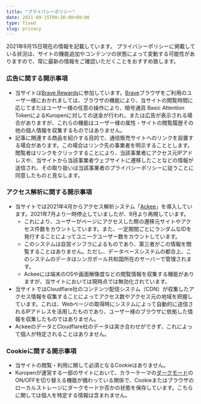 ```yaml
---
title: "プライバシーポリシー"
date: 2021-09-15T00:28:00+09:00
type: fixed
slug: privacy
---
```

2021年9月15日現在の情報を記載しています。
プライバシーポリシーに掲載している状況は、サイトの機能追加やコンテンツの状態によって変動する可能性がありますので、常に最新の情報をご確認いただくことをおすすめ致します。

### 広告に関する開示事項
- 当サイトは[Brave Rewards](https://publishers.basicattentiontoken.org/?locale=ja)に参加しています。[Brave](https://brave.com/ja/)ブラウザをご利用のユーザー様におかれましては、ブラウザの機能により、当サイトの閲覧時間に応じてまたはユーザー様の任意の操作により、暗号通貨 Basic Attention TokenによるKuropenに対しての送金が行われ、または広告が表示される場合がありますが、これらの機能はユーザー様の属性・サイトの閲覧履歴その他の個人情報を収集するものではありません。
- 記事に関連する商品を紹介する目的で、通信販売サイトへのリンクを設置する場合があります。この場合はリンク先の事業者を明示することとします。閲覧者はリンクをクリックすることにより、当該事業者にアクセス元IPアドレスや、当サイトから当該事業者ウェブサイトに遷移したことなどの情報が送信され、その取り扱いは当該事業者のプライバシーポリシーに従うことに同意したものと見なします。

### アクセス解析に関する開示事項
- 当サイトでは2021年4月からアクセス解析システム「[Ackee](https://ackee.electerious.com/)」を導入しています。2021年7月より一時停止していましたが、9月より再開しています。
  - これにより、ユーザーがページにアクセスした際の遷移元サイトやアクセス件数をカウントしています。また、一定期間ごとにランダムなIDを発行することによってユニークユーザー数をカウントしています。
  - このシステムは自営インフラによるものであり、第三者がこの情報を閲覧することはありません。ただし、データベースシステムの都合上、このシステムのデータはシンガポール共和国所在のサーバーで管理されます。
  - Ackeeには端末のOSや画面解像度などの閲覧情報を収集する機能がありますが、当サイトにおいては現時点では無効化されています。
- 当サイトではCloudflare社のコンテンツ配信システム（CDN）が収集したアクセス情報を収集することによってアクセス数やアクセス元の地域を把握しています。これは、Webページの取得時にシステムによって自動的に送信されるIPアドレスを活用したものであり、ユーザー様のブラウザに依拠した情報を収集したものではありません。
- AckeeのデータとCloudflare社のデータは突き合わせができず、これによって個人が特定されることはありません。

### Cookieに関する開示事項
- 当サイトの閲覧・利用に関して必須となるCookieはありません。
- Kuropenが運営する一部のサイトにおいて、カラーテーマの[ダークモード](https://k-tai.watch.impress.co.jp/docs/column/keyword/1221968.html)のON/OFFを切り替える機能が備わっている関係で、Cookieまたはブラウザのローカルストレージにダークモードか否かの状態を保存しています。こちらに関しては個人を特定する情報は含まれません。
